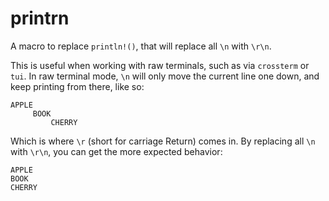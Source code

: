 # printrn

A macro to replace `println!()`, that will replace all `\n` with `\r\n`.

This is useful when working with raw terminals, such as via `crossterm` or `tui`. In raw terminal mode, `\n` will only move the current line one down, and keep printing from there, like so:

```
APPLE
     BOOK
         CHERRY
```

Which is where `\r` (short for carriage Return) comes in. By replacing all `\n` with `\r\n`, you can get the more expected behavior:

```
APPLE
BOOK
CHERRY
```